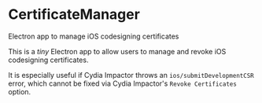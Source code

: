 # CertificateManager
Electron app to manage iOS codesigning certificates

This is a *tiny* Electron app to allow users to manage and revoke iOS codesigning certificates. 

It is especially useful if Cydia Impactor throws an `ios/submitDevelopmentCSR` error, which cannot be fixed via Cydia Impactor's `Revoke Certificates` option.
